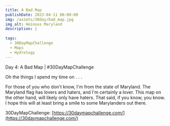 ```yaml
---
title: A Bad Map
publishDate: 2023-04-11 00:00:00
img: /assets/30day/bad_map.jpg
img_alt: Heinous Maryland
description: |
  
tags:
  - 30DayMapChallenge
  - Maps
  - Hydrology
---
```


Day 4: A Bad Map | #30DayMapChallenge

Oh the things I spend my time on . . . 

For those of you who don't know, I'm from the state of Maryland.  The Maryland flag has lovers and haters, and I'm certainly
a lover.  This map on the other hand, will likely only have haters.  That said, if you know, you know.  I hope this 
will at least bring a smile to some Marylanders out there.

30DayMapChallenge:  [https://30daymapchallenge.com/](https://30daymapchallenge.com/)



 
